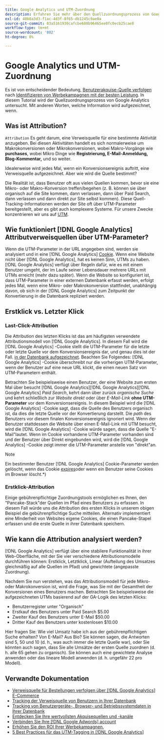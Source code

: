```yaml
---
title: Google Analytics und UTM-Zuordnung
description: Erfahren Sie mehr über den Quellzuordnungsprozess von Google Analytics.
exl-id: 48b8a3d3-f1ac-4d3f-8f65-db1245c9ae0a
source-git-commit: 03a5161930cafcbe600b96465ee0fc0ecb25cae8
workflow-type: tm+mt
source-wordcount: '802'
ht-degree: 0%

---
```


# Google Analytics und UTM-Zuordnung

Es ist von entscheidender Bedeutung, [Benutzerakquise-Quelle verfolgen](../../data-analyst/analysis/google-track-user-acq.md) nach [Identifizieren von Werbekampagnen mit der besten Leistung](../../data-analyst/analysis/most-value-source-channel.md). In diesem Tutorial wird der Quellzuordnungsprozess von Google Analytics untersucht. Mit anderen Worten, welche Information wird aufgezeichnet, wenn.

## Was ist Attribution?

`Attribution` Es geht darum, eine Verweisquelle für eine bestimmte Aktivität anzugeben. Bei diesen Aktivitäten handelt es sich normalerweise um Makrokonversionen oder Mikrokonversionen, wobei Makro-Vorgänge wie **purchases**, wobei Mikro Dinge wie **Registrierung, E-Mail-Anmeldung, Blog-Kommentar,** und so weiter.

Idealerweise wird jedes Mal, wenn ein Konversionsereignis auftritt, eine Verweisquelle aufgezeichnet. Aber wie wird die Quelle bestimmt?

Die Realität ist, dass Benutzer oft aus vielen Quellen kommen, bevor sie eine Mikro- oder Makro-Konversion treffen/begehen (z. B. können sie über organisch auf die Site kommen, dann verlassen, dann über Paid Search, dann verlassen und dann direkt zur Site selbst kommen). Diese Quell-Tracking-Informationen werden der Site oft über UTM-Parameter bereitgestellt, aber es gibt auch komplexere Systeme. Für unsere Zwecke konzentrieren wir uns auf [UTM](https://support.google.com/analytics/answer/1033867?hl=en&amp;ref_topic=1032998).

## Wie funktioniert [!DNL Google Analytics] Attributverweisquellen über UTM-Parameter?

Wenn die UTM-Parameter in der URL angegeben sind, werden sie analysiert und in eine [!DNL Google Analytics] [Cookie](https://en.wikipedia.org/wiki/HTTP_cookie). Wenn eine Website nicht über [!DNL Google Analytics], hat es keinen Sinn, UTMs zu haben. [!DNL Google Analytics] verfügt über Regeln dafür, wie es mit einem Benutzer umgeht, der im Laufe seiner Lebensdauer mehrere URLs mit UTMs erreicht (mehr dazu später). Wenn die Website so konfiguriert ist, dass UTM-Parameter in einer externen Datenbank erfasst werden, erfolgt jedes Mal, wenn eine Mikro- oder Makrokonversion stattfindet, unabhängig davon, ob sich in der [!DNL Google Analytics] zum Zeitpunkt der Konvertierung in die Datenbank repliziert werden.

## Erstklick vs. Letzter Klick

### Last-Click-Attribution

Die Attribution des letzten Klicks ist das am häufigsten verwendete Attributionsmodell von [!DNL Google Analytics]. In diesem Fall wird die [!DNL Google Analytics] -Cookie stellt die UTM-Parameter für die letzte oder letzte Quelle vor dem Konversionsereignis dar, und genau dies ist der Fall. [in der Datenbank aufgezeichnet](../../data-analyst/analysis/google-track-user-acq.md). Beachten Sie Folgendes: [!DNL Google Analytics] -Cookie überschreibt nur die vorherigen UTM-Parameter, wenn der Benutzer auf eine neue URL klickt, die einen neuen Satz von UTM-Parametern enthält.

Betrachten Sie beispielsweise einen Benutzer, der eine Website zum ersten Mal über besucht [!DNL Google Analytics][!DNL Google Analytics][!DNL Google Analytics] *Paid Search*, kehrt dann über zurück *organische Suche* und kehrt schließlich zur *Website direkt* oder über *E-Mail-Link* **ohne UTM-Parameter** vor dem Konversionsereignis. In diesem Beispiel wird die [!DNL Google Analytics] -Cookie sagt, dass die Quelle des Benutzers organisch ist, da dies die letzte Quelle vor der Konvertierung darstellt. Die *path* des Benutzers vor diesem finalen Konversionsereignis ignoriert wird. Wenn der Benutzer stattdessen die Website über einen E-Mail-Link mit UTM besucht, wird die [!DNL Google Analytics] -Cookie würde sagen, dass die Quelle &quot;E-Mail&quot;lautet. Wenn im Cookie vorhandene UTM-Parameter vorhanden sind und der Benutzer über Direkt eingebunden wird, wird die [!DNL Google Analytics] -Cookie zeigt immer die UTM-Parameter anstelle von &quot;direkt&quot;an.

>[!NOTE]
>
>Ein bestimmter Benutzer [!DNL Google Analytics] Cookie-Parameter werden gelöscht, wenn das Cookie [expires](https://developers.google.com/analytics/devguides/collection/analyticsjs/cookie-usage)oder wenn ein Benutzer seine Cookies im Browser löscht.*)

### Erstklick-Attribution

Einige gebührenpflichtige Zuordnungstools ermöglichen es Ihnen, den &quot;Pancake-Stack&quot;der Quellen im Pfad eines Benutzers zu erfassen. In diesem Fall würde uns die Attribution des ersten Klicks in unserem obigen Beispiel die gebührenpflichtige Suche mitteilen. Alternativ implementiert eine Minderheit von Websites eigene Cookies, die einen Pancake-Stapel erfassen und die erste Quelle in ihrer Datenbank speichern.

## Wie kann die Attribution analysiert werden?

[!DNL Google Analytics] verfügt über eine stabilere Funktionalität in ihrer Web-Oberfläche, mit der Sie vier verschiedene Attributionsmodelle durchführen können: Erstklick, Letztklick, Linear (Aufteilung des Umsatzes gleichmäßig auf alle Quellen im Pfad) und gewichtete (angepasste Zuordnung).

Nachdem Sie nun verstehen, was das Attributionsmodell für jede Mikro- oder Makrokonversion ist, wird die Frage, was Sie mit der Gesamtheit der Konversionen eines Benutzers machen.  Betrachten Sie beispielsweise die aufgezeichneten UTMs basierend auf der GA-Logik des letzten Klicks:

* Benutzerregister unter &quot;Organisch&quot;
* Erstkauf des Benutzers unter Paid Search $5.00
* Zweiter Kauf des Benutzers unter E-Mail $50.00
* Dritter Kauf des Benutzers unter kostenlosen $10.00

Hier fragen Sie: Wie viel Umsatz habe ich aus der gebührenpflichtigen Suche erhalten?  Von E-Mail?  Aus Bio?  Sie können sagen, die Antworten sind 5, 50 und 10 (d. h., was auch immer die letzte Quelle war), oder Sie könnten auch sagen, dass Sie alle Umsätze der ersten Quelle zuordnen (d. h. alle 65 gehen zu organisch). Sie können auch eine gewichtete Analyse anwenden oder das lineare Modell anwenden (d. h. ungefähr 22 pro Modell).

## Verwandte Dokumentation

* [Verweisquelle für Bestellungen verfolgen über [!DNL Google Analytics] E-Commerce](../importing-data/integrations/google-ecommerce.md)
* [Tracking der Verweisquelle von Benutzern in Ihrer Datenbank](../analysis/google-track-user-acq.md)
* [Tracking von Benutzergeräte-, Browser- und Betriebssystemdaten in Ihrer Datenbank](../analysis/google-track-user-acq.md)
* [Entdecken Sie Ihre wertvollsten Akquisequellen und -kanäle](../analysis/most-value-source-channel.md)
* [Verbinden Sie Ihre [!DNL Google Adwords] account](../importing-data/integrations/google-adwords.md)
* [Erhöhen Sie den ROI Ihrer Werbekampagnen.](../analysis/roi-ad-camp.md)
* [5 Best Practices für das UTM-Tagging in [!DNL Google Analytics]](../../best-practices/utm-tagging-google.md)
